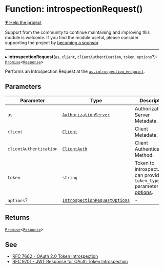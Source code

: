 # Function: introspectionRequest()

[💗 Help the project](https://github.com/sponsors/panva)

Support from the community to continue maintaining and improving this module is welcome. If you find the module useful, please consider supporting the project by [becoming a sponsor](https://github.com/sponsors/panva).

***

▸ **introspectionRequest**(`as`, `client`, `clientAuthentication`, `token`, `options`?): [`Promise`](https://developer.mozilla.org/docs/Web/JavaScript/Reference/Global_Objects/Promise)\<[`Response`](https://developer.mozilla.org/docs/Web/API/Response)\>

Performs an Introspection Request at the
[`as.introspection_endpoint`](../interfaces/AuthorizationServer.md#introspection_endpoint).

## Parameters

| Parameter | Type | Description |
| ------ | ------ | ------ |
| `as` | [`AuthorizationServer`](../interfaces/AuthorizationServer.md) | Authorization Server Metadata. |
| `client` | [`Client`](../interfaces/Client.md) | Client Metadata. |
| `clientAuthentication` | [`ClientAuth`](../type-aliases/ClientAuth.md) | Client Authentication Method. |
| `token` | `string` | Token to introspect. You can provide the `token_type_hint` parameter via [options](../interfaces/IntrospectionRequestOptions.md#additionalparameters). |
| `options`? | [`IntrospectionRequestOptions`](../interfaces/IntrospectionRequestOptions.md) | - |

## Returns

[`Promise`](https://developer.mozilla.org/docs/Web/JavaScript/Reference/Global_Objects/Promise)\<[`Response`](https://developer.mozilla.org/docs/Web/API/Response)\>

## See

 - [RFC 7662 - OAuth 2.0 Token Introspection](https://www.rfc-editor.org/rfc/rfc7662.html#section-2)
 - [RFC 9701 - JWT Response for OAuth Token Introspection](https://www.rfc-editor.org/rfc/rfc9701.html#section-4)
